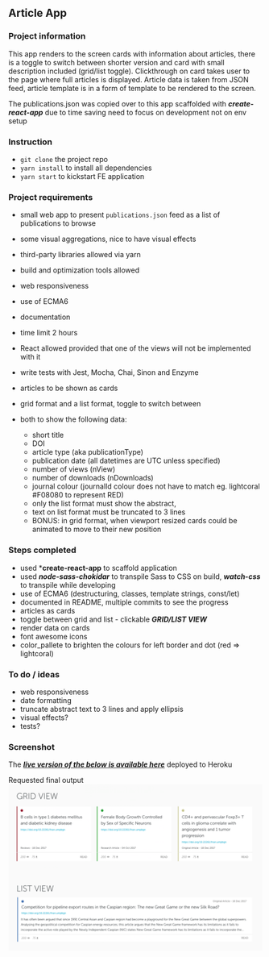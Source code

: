 ## Article App 

### Project information

This app renders to the screen cards with information about articles, there is a toggle to switch between shorter version and card with small description included (grid/list toggle). Clickthrough on card takes user to the page where full articles is displayed. Article data is taken from JSON feed, article template is in a form of <html> template to be rendered to the screen.

The publications.json was copied over to this app scaffolded with ***create-react-app*** due to time saving need to focus on development not on env setup

### Instruction
- ```git clone``` the project repo
- ```yarn install``` to install all dependencies
- ```yarn start``` to kickstart FE application

### Project requirements

- small web app to present ```publications.json``` feed as a list of publications to browse
- some visual aggregations, nice to have visual effects
- third-party libraries allowed via yarn
- build and optimization tools allowed
- web responsiveness
- use of ECMA6
- documentation
- time limit 2 hours
- React allowed provided that one of the views will not be implemented with it
- write tests with Jest, Mocha, Chai, Sinon and Enzyme

- articles to be shown as cards
- grid format and a list format, toggle to switch between
- both to show the following data:
  - short title
  - DOI
  - article type (aka publicationType)
  - publication date (all datetimes are UTC unless specified)
  - number of views (nView)
  - number of downloads (nDownloads)
  - journal colour (journalId colour does not have to match eg. lightcoral #F08080 to represent RED)
  - only the list format must show the abstract, 
  - text on list format must be truncated to 3 lines
  - BONUS: in grid format, when viewport resized cards could be animated to move to their new position


### Steps completed
- used ***create-react-app** to scaffold application
- used ***node-sass-chokidar*** to transpile Sass to CSS on build, ***watch-css*** to transpile while developing
- use of ECMA6 (destructuring, classes, template strings, const/let)
- documented in README, multiple commits to see the progress
- articles as cards
- toggle between grid and list - clickable ***GRID/LIST VIEW***
- render data on cards
- font awesome icons
- color_pallete to brighten the colours for left border and dot (red => lightcoral)

### To do / ideas
- web responsiveness
- date formatting
- truncate abstract text to 3 lines and apply ellipsis
- visual effects?
- tests?

### Screenshot

The [***live version of the below is available here***](https://google.com/) deployed to Heroku 

Requested final output
![Screenshot](public/screenshot.png)